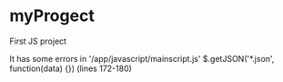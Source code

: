 # myProgect
First JS project

It has some errors in '/app/javascript/mainscript.js' $.getJSON('*.json', function(data) {}) (lines 172-180)
